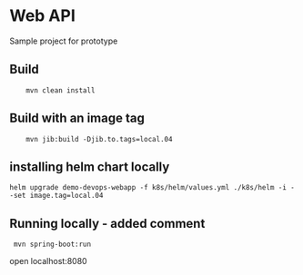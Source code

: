 # Web API

Sample project for prototype

## Build

```
    mvn clean install
```

## Build with an image tag

``` 
    mvn jib:build -Djib.to.tags=local.04
```

## installing helm chart locally

```
helm upgrade demo-devops-webapp -f k8s/helm/values.yml ./k8s/helm -i --set image.tag=local.04
```


## Running locally - added comment



```
 mvn spring-boot:run
```

open localhost:8080
